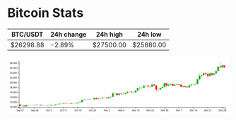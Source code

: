 # Bitcoin Stats

BTC/USDT|24h change|24h high|24h low|
|---|---|---|---|
|$26298.88|-2.89%|$27500.00|$25880.00|

<img src="./chart.svg">
